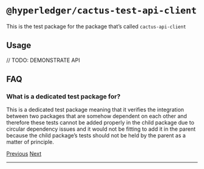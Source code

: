`@hyperledger/cactus-test-api-client`
=========================================================================================================

This is the test package for the package that’s called `cactus-api-client`

Usage
--------------------------------------------

// TODO: DEMONSTRATE API

FAQ
----------------------------------------

### **What is a dedicated test package for?**

This is a dedicated test package meaning that it verifies the integration between two packages that are somehow dependent on each other and therefore these tests cannot be added properly in the child package due to circular dependency issues and it would not be fitting to add it in the parent because the child package’s tests should not be held by the parent as a matter of principle.

[Previous](cactus-plugin-ledger-connector-fabric.md "@hyperledger/cactus-plugin-ledger-connector-fabric") [Next](cactus-test-cmd-api-server.md "@hyperledger/cactus-test-cmd-api-server")

* * *
